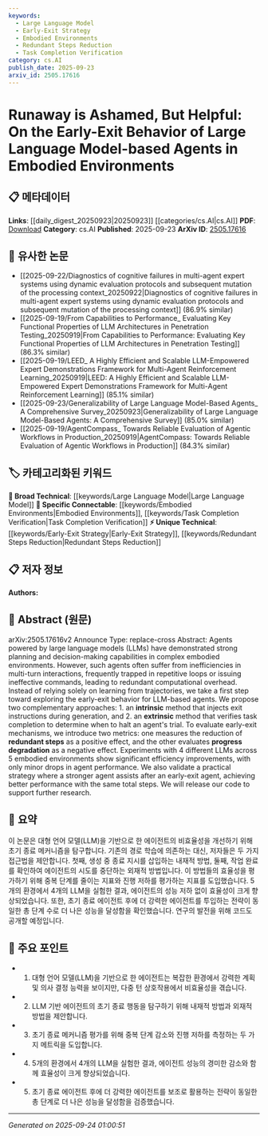 ```yaml
---
keywords:
  - Large Language Model
  - Early-Exit Strategy
  - Embodied Environments
  - Redundant Steps Reduction
  - Task Completion Verification
category: cs.AI
publish_date: 2025-09-23
arxiv_id: 2505.17616
---
```


<!-- KEYWORD_LINKING_METADATA:
{
  "processed_timestamp": "2025-09-24T01:00:51.525333",
  "vocabulary_version": "1.0",
  "selected_keywords": [
    "Large Language Model",
    "Early-Exit Strategy",
    "Embodied Environments",
    "Redundant Steps Reduction",
    "Task Completion Verification"
  ],
  "rejected_keywords": [],
  "similarity_scores": {
    "Large Language Model": 0.85,
    "Early-Exit Strategy": 0.78,
    "Embodied Environments": 0.72,
    "Redundant Steps Reduction": 0.7,
    "Task Completion Verification": 0.75
  },
  "extraction_method": "AI_prompt_based",
  "budget_applied": true,
  "candidates_json": {
    "candidates": [
      {
        "surface": "Large Language Model",
        "canonical": "Large Language Model",
        "aliases": [
          "LLM"
        ],
        "category": "broad_technical",
        "rationale": "Central to the paper's focus on agent behavior in complex environments.",
        "novelty_score": 0.3,
        "connectivity_score": 0.9,
        "specificity_score": 0.7,
        "link_intent_score": 0.85
      },
      {
        "surface": "early-exit behavior",
        "canonical": "Early-Exit Strategy",
        "aliases": [
          "early-exit mechanism"
        ],
        "category": "unique_technical",
        "rationale": "Introduces a novel approach to improve efficiency in LLM-based agents.",
        "novelty_score": 0.75,
        "connectivity_score": 0.65,
        "specificity_score": 0.8,
        "link_intent_score": 0.78
      },
      {
        "surface": "embodied environments",
        "canonical": "Embodied Environments",
        "aliases": [
          "physical environments"
        ],
        "category": "specific_connectable",
        "rationale": "Key context for evaluating agent performance and behavior.",
        "novelty_score": 0.5,
        "connectivity_score": 0.7,
        "specificity_score": 0.75,
        "link_intent_score": 0.72
      },
      {
        "surface": "redundant steps",
        "canonical": "Redundant Steps Reduction",
        "aliases": [
          "inefficient steps"
        ],
        "category": "unique_technical",
        "rationale": "Focuses on minimizing unnecessary actions to improve efficiency.",
        "novelty_score": 0.65,
        "connectivity_score": 0.6,
        "specificity_score": 0.78,
        "link_intent_score": 0.7
      },
      {
        "surface": "task completion verification",
        "canonical": "Task Completion Verification",
        "aliases": [
          "task verification"
        ],
        "category": "specific_connectable",
        "rationale": "Essential for determining the stopping point of agent trials.",
        "novelty_score": 0.6,
        "connectivity_score": 0.68,
        "specificity_score": 0.72,
        "link_intent_score": 0.75
      }
    ],
    "ban_list_suggestions": [
      "method",
      "experiment",
      "performance"
    ]
  },
  "decisions": [
    {
      "candidate_surface": "Large Language Model",
      "resolved_canonical": "Large Language Model",
      "decision": "linked",
      "scores": {
        "novelty": 0.3,
        "connectivity": 0.9,
        "specificity": 0.7,
        "link_intent": 0.85
      }
    },
    {
      "candidate_surface": "early-exit behavior",
      "resolved_canonical": "Early-Exit Strategy",
      "decision": "linked",
      "scores": {
        "novelty": 0.75,
        "connectivity": 0.65,
        "specificity": 0.8,
        "link_intent": 0.78
      }
    },
    {
      "candidate_surface": "embodied environments",
      "resolved_canonical": "Embodied Environments",
      "decision": "linked",
      "scores": {
        "novelty": 0.5,
        "connectivity": 0.7,
        "specificity": 0.75,
        "link_intent": 0.72
      }
    },
    {
      "candidate_surface": "redundant steps",
      "resolved_canonical": "Redundant Steps Reduction",
      "decision": "linked",
      "scores": {
        "novelty": 0.65,
        "connectivity": 0.6,
        "specificity": 0.78,
        "link_intent": 0.7
      }
    },
    {
      "candidate_surface": "task completion verification",
      "resolved_canonical": "Task Completion Verification",
      "decision": "linked",
      "scores": {
        "novelty": 0.6,
        "connectivity": 0.68,
        "specificity": 0.72,
        "link_intent": 0.75
      }
    }
  ]
}
-->

# Runaway is Ashamed, But Helpful: On the Early-Exit Behavior of Large Language Model-based Agents in Embodied Environments

## 📋 메타데이터

**Links**: [[daily_digest_20250923|20250923]] [[categories/cs.AI|cs.AI]]
**PDF**: [Download](https://arxiv.org/pdf/2505.17616.pdf)
**Category**: cs.AI
**Published**: 2025-09-23
**ArXiv ID**: [2505.17616](https://arxiv.org/abs/2505.17616)

## 🔗 유사한 논문
- [[2025-09-22/Diagnostics of cognitive failures in multi-agent expert systems using dynamic evaluation protocols and subsequent mutation of the processing context_20250922|Diagnostics of cognitive failures in multi-agent expert systems using dynamic evaluation protocols and subsequent mutation of the processing context]] (86.9% similar)
- [[2025-09-19/From Capabilities to Performance_ Evaluating Key Functional Properties of LLM Architectures in Penetration Testing_20250919|From Capabilities to Performance: Evaluating Key Functional Properties of LLM Architectures in Penetration Testing]] (86.3% similar)
- [[2025-09-19/LEED_ A Highly Efficient and Scalable LLM-Empowered Expert Demonstrations Framework for Multi-Agent Reinforcement Learning_20250919|LEED: A Highly Efficient and Scalable LLM-Empowered Expert Demonstrations Framework for Multi-Agent Reinforcement Learning]] (85.1% similar)
- [[2025-09-23/Generalizability of Large Language Model-Based Agents_ A Comprehensive Survey_20250923|Generalizability of Large Language Model-Based Agents: A Comprehensive Survey]] (85.0% similar)
- [[2025-09-19/AgentCompass_ Towards Reliable Evaluation of Agentic Workflows in Production_20250919|AgentCompass: Towards Reliable Evaluation of Agentic Workflows in Production]] (84.3% similar)

## 🏷️ 카테고리화된 키워드
**🧠 Broad Technical**: [[keywords/Large Language Model|Large Language Model]]
**🔗 Specific Connectable**: [[keywords/Embodied Environments|Embodied Environments]], [[keywords/Task Completion Verification|Task Completion Verification]]
**⚡ Unique Technical**: [[keywords/Early-Exit Strategy|Early-Exit Strategy]], [[keywords/Redundant Steps Reduction|Redundant Steps Reduction]]

## 📋 저자 정보

**Authors:** 

## 📄 Abstract (원문)

arXiv:2505.17616v2 Announce Type: replace-cross 
Abstract: Agents powered by large language models (LLMs) have demonstrated strong planning and decision-making capabilities in complex embodied environments. However, such agents often suffer from inefficiencies in multi-turn interactions, frequently trapped in repetitive loops or issuing ineffective commands, leading to redundant computational overhead. Instead of relying solely on learning from trajectories, we take a first step toward exploring the early-exit behavior for LLM-based agents. We propose two complementary approaches: 1. an $\textbf{intrinsic}$ method that injects exit instructions during generation, and 2. an $\textbf{extrinsic}$ method that verifies task completion to determine when to halt an agent's trial. To evaluate early-exit mechanisms, we introduce two metrics: one measures the reduction of $\textbf{redundant steps}$ as a positive effect, and the other evaluates $\textbf{progress degradation}$ as a negative effect. Experiments with 4 different LLMs across 5 embodied environments show significant efficiency improvements, with only minor drops in agent performance. We also validate a practical strategy where a stronger agent assists after an early-exit agent, achieving better performance with the same total steps. We will release our code to support further research.

## 📝 요약

이 논문은 대형 언어 모델(LLM)을 기반으로 한 에이전트의 비효율성을 개선하기 위해 초기 종료 메커니즘을 탐구합니다. 기존의 경로 학습에 의존하는 대신, 저자들은 두 가지 접근법을 제안합니다. 첫째, 생성 중 종료 지시를 삽입하는 내재적 방법, 둘째, 작업 완료를 확인하여 에이전트의 시도를 중단하는 외재적 방법입니다. 이 방법들의 효율성을 평가하기 위해 중복 단계를 줄이는 지표와 진행 저하를 평가하는 지표를 도입했습니다. 5개의 환경에서 4개의 LLM을 실험한 결과, 에이전트의 성능 저하 없이 효율성이 크게 향상되었습니다. 또한, 초기 종료 에이전트 후에 더 강력한 에이전트를 투입하는 전략이 동일한 총 단계 수로 더 나은 성능을 달성함을 확인했습니다. 연구의 발전을 위해 코드도 공개할 예정입니다.

## 🎯 주요 포인트

- 1. 대형 언어 모델(LLM)을 기반으로 한 에이전트는 복잡한 환경에서 강력한 계획 및 의사 결정 능력을 보이지만, 다중 턴 상호작용에서 비효율성을 겪습니다.
- 2. LLM 기반 에이전트의 초기 종료 행동을 탐구하기 위해 내재적 방법과 외재적 방법을 제안합니다.
- 3. 초기 종료 메커니즘 평가를 위해 중복 단계 감소와 진행 저하를 측정하는 두 가지 메트릭을 도입합니다.
- 4. 5개의 환경에서 4개의 LLM을 실험한 결과, 에이전트 성능의 경미한 감소와 함께 효율성이 크게 향상되었습니다.
- 5. 초기 종료 에이전트 후에 더 강력한 에이전트를 보조로 활용하는 전략이 동일한 총 단계로 더 나은 성능을 달성함을 검증했습니다.


---

*Generated on 2025-09-24 01:00:51*